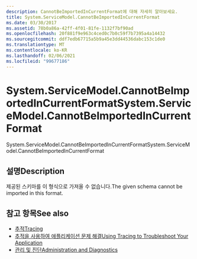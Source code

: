 ```yaml
---
description: CannotBeImportedInCurrentFormat에 대해 자세히 알아보세요.
title: System.ServiceModel.CannotBeImportedInCurrentFormat
ms.date: 03/30/2017
ms.assetid: 78b0a86a-42ff-4f01-81fe-1132f7bf90ad
ms.openlocfilehash: 20f881f9e963c4ced0c7b0c59f7b7395a4a14432
ms.sourcegitcommit: ddf7edb67715a5b9a45e3dd44536dabc153c1de0
ms.translationtype: MT
ms.contentlocale: ko-KR
ms.lasthandoff: 02/06/2021
ms.locfileid: "99677186"
---
```

# <a name="systemservicemodelcannotbeimportedincurrentformat"></a><span data-ttu-id="09b0c-103">System.ServiceModel.CannotBeImportedInCurrentFormat</span><span class="sxs-lookup"><span data-stu-id="09b0c-103">System.ServiceModel.CannotBeImportedInCurrentFormat</span></span>

<span data-ttu-id="09b0c-104">System.ServiceModel.CannotBeImportedInCurrentFormat</span><span class="sxs-lookup"><span data-stu-id="09b0c-104">System.ServiceModel.CannotBeImportedInCurrentFormat</span></span>  
  
## <a name="description"></a><span data-ttu-id="09b0c-105">설명</span><span class="sxs-lookup"><span data-stu-id="09b0c-105">Description</span></span>  

 <span data-ttu-id="09b0c-106">제공된 스키마를 이 형식으로 가져올 수 없습니다.</span><span class="sxs-lookup"><span data-stu-id="09b0c-106">The given schema cannot be imported in this format.</span></span>  
  
## <a name="see-also"></a><span data-ttu-id="09b0c-107">참고 항목</span><span class="sxs-lookup"><span data-stu-id="09b0c-107">See also</span></span>

- [<span data-ttu-id="09b0c-108">추적</span><span class="sxs-lookup"><span data-stu-id="09b0c-108">Tracing</span></span>](index.md)
- [<span data-ttu-id="09b0c-109">추적을 사용하여 애플리케이션 문제 해결</span><span class="sxs-lookup"><span data-stu-id="09b0c-109">Using Tracing to Troubleshoot Your Application</span></span>](using-tracing-to-troubleshoot-your-application.md)
- [<span data-ttu-id="09b0c-110">관리 및 진단</span><span class="sxs-lookup"><span data-stu-id="09b0c-110">Administration and Diagnostics</span></span>](../index.md)
